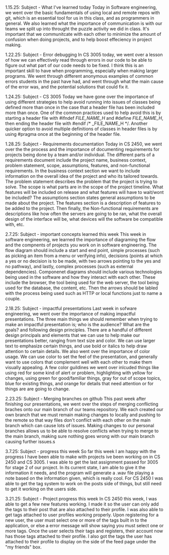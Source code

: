 1.15.25: Subject - What I've learned today
    Today in Software engineering, we went over the basic fundamentals of using local and remote repos with git, which is an essential tool for us in this class, and as programmers in general. We also learned what the importance of communication is with our teams we split up into throught the puzzle activity we did in class. It's important that we communitcate with each other to minimize the amount of confusion when doing projects, and to help boost effeciency in project making.

1.22.25: Subject - Error debugging
    In CS 3005 today, we went over a lesson of how we can effectively read through errors in our code to be able to figure out what part of our code needs to be fixed. I think this is an important skill to have when programming, especially when making larger programs. We went through different anonymous examples of common errors students in the past have had, and went through what the main cause of the error was, and the potential solutions that could fix it.

1.24.25: Subject - CS 3005
    Today we have gone over the importance of using different strategies to help avoid running into issues of classes being defined more than once in the case that a header file has been included more than once. One of the common practices used to help avoid this is by starting a header file with #ifndef _FILE_NAME_H_ and #define _FILE_NAME_H_, then ending the header file with #endif /* _FILE_NAME_H */. Another quicker option to avoid multiple definitions of classes in header files is by using #pragma once at the beginning of the header file.

1.28.25: Subject - Requirements documentation
    Today in CS 2450, we went over the the process and the importance of documenting requirements for projects being done by a team and/or individual. The different parts of a requirements document include the project name, business context, problem statement, scope, assumptions, features, and non-functional requirements. In the business context section we want to include information on the overall idea of the project and who its tailored towards. The problem statement describes the problem that the project is trying to solve. The scope is what parts are in the scope of the project timeline. What features will be included on release and what features will have to wait/wont be included? The assumptions section states general assumptions to be made about the project. The features section is a description of features to be added to the project. Then finally, the Non-functional requirements are descriptions like how often the servers are going to be ran, what the overall design of the interface will be, what devices will the software be compatible with, etc.

2.7.25: Subject - important concepts learned this week
    This week in software engineering, we learned the importance of diagraming the flow and the compnents of projects you work on in software engineering. The flow diagram should include a start and end point, simple processes (such as picking an item from a menu or verifying info), decisions (points at which a yes or no decision is to be made, with two arrows pointing to the yes and no pathway), and lastly, complex processes (such as external dependencies). Componenet diagrams should include various technologies being used in the software and how they interact with each other. These include the browser, the tool being used for the web server, the tool being used for the database, the content, etc. Then the arrows should be labled with the process being used such as HTTP or local functions just to name a couple.

2.18.25: Subject - impactful presentations
    Last week in sofware engineering, we went over the importance of making impactful presentations. The three main things we should remember when trying to make an impactful presentation is; who is the audience? What are the goals? and following design principles. There are a handful of different design principals and elements that we can use to help make our presentations better, ranging from text size and color. We can use larger text to emphasize certain things, and use bold or italics to help draw attention to certain details. We also went over the importance of color usage. We can use color to set the feel of the presentation, and generally want to use colors that complement well with each other to make them visually appealing. A few color guildines we went over inlcuded things like using red for some kind of alert or problem, highlighting with yellow for changes, using green for good/familiar things, gray for out of scope topics, blue for existing things, and orange for details that need attention or for things are are going to change.

2.23.25: Subject - Merging branches on github
    This past week after finishing our presentations, we went over the steps of merging conflicting braches onto our main branch of our teams repository. We each created our own branch that we must remain making changes to locally and pushing to the remote so that way files don't conflict with each other on the main branch which can cause lots of issues. Making changes to our personal branches allows us to be able to resolve conflicts when trying to merge to the main branch, making sure nothing goes wrong with our main branch causing further issues.s

3.7.25: Subject - progress this week
    So far this week I am happy with the progress I have been able to make with projects ive been working on in CS 2450 and CS 3005. I was able to get the last assignment passed for 3005 for stage 2 of our project. In its current state, I am able to give it the information it needs, and the program will generate a .wav file playing a note based on the information given, which is really cool. For CS 2450 I was able to get the tag system to work on the posts side of things, but still need to get it working on the users side.

3.21.25: Subject - Project progress this week
    In CS 2450 this week, I was able to get a few new features working. I made it so the user can only add the tags to their post that are also attached to their profile. I was also able to get tags attached to user profiles working properly. Upon registering for a new user, the user must select one or more of the tags built in to the application, or else a error message will show saying you must select one or more tags. Once the user selects their tags and registers, their account now has those tags attached to their profile. I also got the tags the user has attached to their profile to display on the side of the feed page under the "my friends" box.